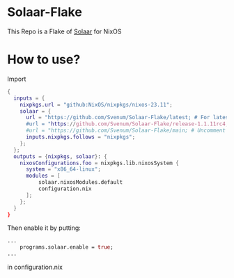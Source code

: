# Solaar-Flake
This Repo is a Flake of [Solaar](https://github.com/pwr-Solaar/Solaar) for NixOS

# How to use?

Import
```nix
{
  inputs = {
    nixpkgs.url = "github:NixOS/nixpkgs/nixos-23.11";
    solaar = {
      url = "https://github.com/Svenum/Solaar-Flake/latest; # For latest stable version
      #url = "https://github.com/Svenum/Solaar-Flake/release-1.1.11rc4; # uncomment line for version 1.1.11rc4
      #url = "https://github.com/Svenum/Solaar-Flake/main; # Uncomment line for latest unstable version
      inputs.nixpkgs.follows = "nixpkgs";
    };
  };
  outputs = {nixpkgs, solaar}: {
    nixosConfigurations.foo = nixpkgs.lib.nixosSystem {
      system = "x86_64-linux";
      modules = [
          solaar.nixosModules.default
          configuration.nix
      ];
    };
  }
}
```
Then enable it by putting:
```nix
...
    programs.solaar.enable = true;
...
```
in configuration.nix
